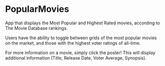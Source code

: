 # PopularMovies
App that displays the Most Popular and Highest Rated movies, according to The Movie Database rankings.

Users have the ability to toggle between grids of the most popular movies on the market, and those with the highest voter ratings of all-time. 

For more information on a movie, simply click the poster! This will display additional information (Title, Release Date, Voter Average, Synopsis).
